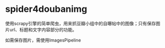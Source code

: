 spider4doubanimg
================
使用scrapy引擎的简单爬虫，用来抓豆瓣小组中的自曝帖中的图像；只有保存图片url、标题和文字内容部分的功能。

如需保存图片，需使用ImagesPipeline
